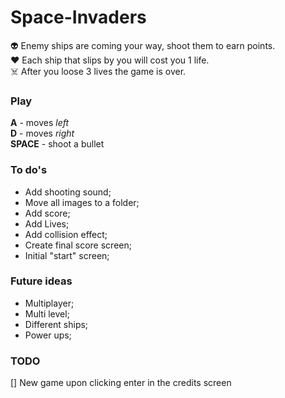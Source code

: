 # Space-Invaders
👽 Enemy ships are coming your way, shoot them to earn points.\
❤️ Each ship that slips by you will cost you 1 life. \
☠️ After you loose 3 lives the game is over.

### Play
**A** - moves *left*\
**D** - moves *right*\
**SPACE** - shoot a bullet

### To do's
* Add shooting sound;
* Move all images to a folder;
* Add score;
* Add Lives;
* Add collision effect;
* Create final score screen;
* Initial "start" screen;

### Future ideas
* Multiplayer;
* Multi level;
* Different ships;
* Power ups;

### TODO

[] New game upon clicking enter in the credits screen
